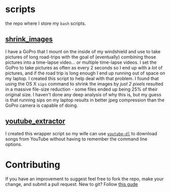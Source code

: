 # scripts
the repo where I store my `bash` scripts. 

## [shrink_images](https://github.com/loudgazelle/scripts/tree/master/shrink_images)
I have a GoPro that I mount on the inside of my windshield and use to take pictures of long road-trips with the goal of (eventually) combining those pictures into a time-lapse video... or multiple time-lapse videos. I set the GoPro to take pictures as often as every 2 seconds so I end up with a *lot* of pictures, and if the road trip is long enough I end up running out of space on my laptop. I created this script to help deal with that problem. 
I found that using the OS X `sips` command to shrink the images by _just 2 pixels_ resulted in a massive file-size reduction - some files ended up being 25% of their original size. I haven't done any deep analysis of why this is, but my guess is that running sips on my laptop results in better jpeg compression than the GoPro camera is capable of doing. 

## [youtube_extractor](https://github.com/loudgazelle/scripts/tree/master/youtube_extractor)
I created this wrapper script so my wife can use [`youtube-dl`](https://github.com/rg3/youtube-dl) to download songs from YouTube without having to remember the command line options. 

# Contributing
If you have an improvement to suggest feel free to fork the repo, make your change, and submit a pull request. New to git? Follow [this gude](https://guides.github.com/activities/contributing-to-open-source/)
